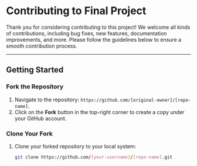 # Contributing to Final Project

Thank you for considering contributing to this project! We welcome all kinds of contributions, including bug fixes, new features, documentation improvements, and more. Please follow the guidelines below to ensure a smooth contribution process.

---

## Getting Started

### Fork the Repository
1. Navigate to the repository: `https://github.com/[original-owner]/[repo-name]`.
2. Click on the **Fork** button in the top-right corner to create a copy under your GitHub account.

### Clone Your Fork
1. Clone your forked repository to your local system:
   ```bash
   git clone https://github.com/[your-username]/[repo-name].git
